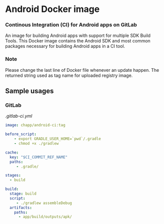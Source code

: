 # Android Docker image 
### Continous Integration (CI) for Android apps on GitLab
An image for building Android apps with support for multiple SDK Build Tools. This Docker image contains the Android SDK and most common packages necessary for building Android apps in a CI tool.

### Note
Please change the last line of Docker file whenever an update happen. The returned string used as tag name for uploaded registry image.

## Sample usages
### GitLab
*.gitlab-ci.yml*

```yml
image: chapp/android-ci:tag

before_script:
    - export GRADLE_USER_HOME=`pwd`/.gradle
    - chmod +x ./gradlew

cache:
  key: "$CI_COMMIT_REF_NAME"
  paths:
     - .gradle/

stages:
  - build

build:
  stage: build
  script:
     - ./gradlew assembleDebug
  artifacts:
    paths:
      - app/build/outputs/apk/
```